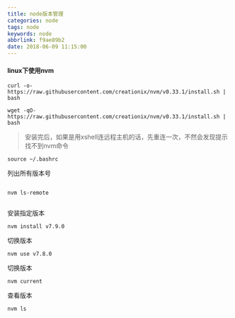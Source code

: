 ```yaml
---
title: node版本管理
categories: node
tags: node
keywords: node
abbrlink: f9ae89b2
date: 2018-06-09 11:15:00
---
```


#### linux下使用nvm
```
curl -o- https://raw.githubusercontent.com/creationix/nvm/v0.33.1/install.sh | bash

```


```
wget -qO- https://raw.githubusercontent.com/creationix/nvm/v0.33.1/install.sh | bash

```

> 安装完后，如果是用xshell连远程主机的话，先重连一次，不然会发现提示找不到nvm命令

```
source ~/.bashrc

```
列出所有版本号
```

nvm ls-remote


```

安装指定版本

```
nvm install v7.9.0

```

切换版本

```
nvm use v7.8.0

```

切换版本

```
nvm current

```

查看版本

```
nvm ls

```